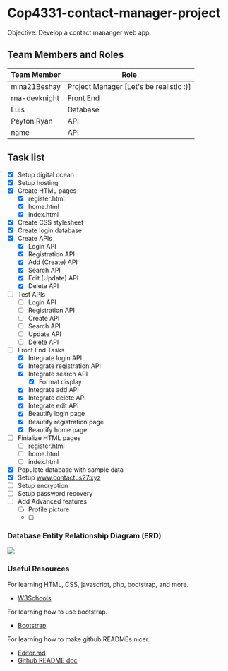 # Cop4331-contact-manager-project

Objective: Develop a contact mananger web app.

## Team Members and Roles
| Team Member  | Role |
| ------------- | ------------- |
| mina21Beshay  | Project Manager [Let's be realistic :)] |
| rna-devknight  | Front End  |
| Luis  | Database  |
| Peyton Ryan  | API  |
| name  | API  |

## Task list

- [x] Setup digital ocean
- [x] Setup hosting
- [x] Create HTML pages
	- [x] register.html
	- [x] home.html
	- [x] index.html
- [x] Create CSS stylesheet
- [x] Create login database
- [X] Create APIs
	- [X] Login API
	- [X] Registration API
	- [X] Add (Create) API
	- [X] Search API
	- [X] Edit (Update) API
	- [X] Delete API
- [ ] Test APIs
	- [ ] Login API
	- [ ] Registration API
	- [ ] Create API
	- [ ] Search API
	- [ ] Update API
	- [ ] Delete API
- [ ] Front End Tasks
	- [X] Integrate login API
	- [X] Integrate registration API
	- [X] Integrate search API
		- [X] Format display
	- [X] Integrate add API
	- [X] Integrate delete API
	- [X] Integrate edit API
	- [X] Beautify login page
	- [X] Beautify registration page
	- [X] Beautify home page
- [ ] Finialize HTML pages
	- [ ] register.html
	- [ ] home.html
	- [ ] index.html
- [X] Populate database with sample data
- [X] Setup www.contactus27.xyz
- [ ] Setup encryption
- [ ] Setup password recovery
- [ ] Add Advanced features
	- [ ] Profile picture
	- [ ] 

### Database Entity Relationship Diagram (ERD)
![](https://github.com/mina21Beshay/Cop4331-contact-manager-project/blob/main/images/ERD_Type.png?raw=true)

### Useful Resources

For learning HTML, CSS, javascript, php, bootstrap, and more.
- [W3Schools](https://www.w3schools.com/)

For learning how to use bootstrap.
- [Bootstrap](https://getbootstrap.com/docs/5.0/getting-started/introduction/)

For learning how to make github READMEs nicer.
- [Editor.md](https://pandao.github.io/editor.md/en.html)
- [Github README doc](https://docs.github.com/en/github/writing-on-github/getting-started-with-writing-and-formatting-on-github/basic-writing-and-formatting-syntax)
